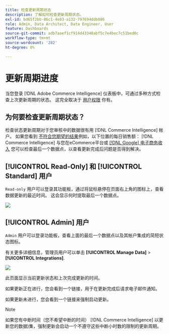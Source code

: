 ```yaml
---
title: 检查更新周期状态
description: 了解如何检查更新周期状态。
exl-id: bd65f2bb-86c1-4e83-a132-797694ddb086
role: Admin, Data Architect, Data Engineer, User
feature: Dashboards
source-git-commit: adb7aaef1cf914d43348abf5c7e4bec7c51bed0c
workflow-type: tm+mt
source-wordcount: '282'
ht-degree: 0%

---
```


# 更新周期进度

当您登录 [!DNL Adobe Commerce Intelligence] 仪表板中，可通过多种方式检查上次更新周期的状态。 这完全取决于 [用户权限](../administrator/user-management/user-management.md) 你有。

## 为何要检查更新周期状态？

检查状态更新周期对于您审核中的数据很有用 [!DNL Commerce Intelligence] 帐户。 如果您看到 [不符合您期望的结果](../data-analyst/data-warehouse-mgr/data-and-updates-faq.md)例如，以下位置的每日销售额： [!DNL Commerce Intelligence] 与您在eCommerce平台或 [[!DNL Google] 电子商务收入](https://experienceleague.adobe.com/docs/commerce-knowledge-base/kb/troubleshooting/miscellaneous/diagnosing-google-ecommerce-revenue-discrepancies.html) 您可以检查最后一个数据点，以查看更新完成后问题是否得到解决。

## [!UICONTROL Read-Only] 和 [!UICONTROL Standard] 用户

`Read-only` 用户可以登录其功能板，通过将鼠标悬停在页面右上角的图标上，查看数据更新的最近时间。 这会显示何时提取最后一个数据点。

![](../../mbi/assets/last-success-data.png)

## [!UICONTROL Admin] 用户

`Admin` 用户可以登录功能板，查看上面的最后一个数据点以及其帐户集成的简短状态图标。

有关更多详细信息，管理员用户可以单击 **[!UICONTROL Manage Data]** > **[!UICONTROL Integrations]**.

![](../../mbi/assets/detail-manage-data-integrations.png)

此页面显示当前更新状态和上次完成更新的时间。

如果更新正在进行，您会看到一个链接，用于在更新完成后请求电子邮件通知。

如果更新未进行，您会看到一个链接来强制启动更新。

>[!NOTE]
>
>如果您有中断时间（您不希望中断的时间） [!DNL Commerce Intelligence] 以更新您的数据)集，强制更新会启动一个不遵守这些中断小时数的限制的更新周期。
